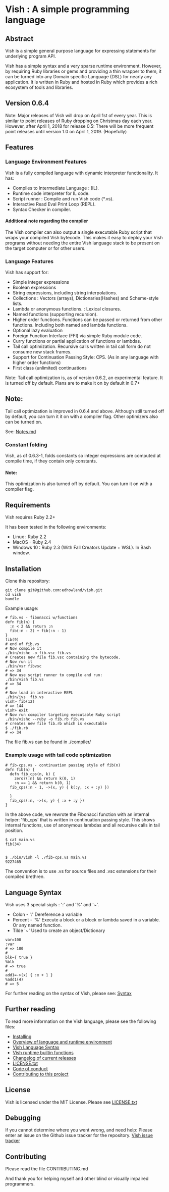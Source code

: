 # Vish : A simple programming language

## Abstract

Vish is a simple general purpose language for expressing  statements for underlying
program API.

Vish has a simple syntax and a very sparse runtime environment.
However, by requiring Ruby libraries or gems and providing a thin wrapper
to them, it can be turned into any Domain specific Language (DSL) for nearly any
application. It is written in Ruby and hosted in Ruby which provides a rich
ecosystem of tools and libraries.


## Version 0.6.4

Note: Major releases of Vish will drop on April 1st of every year. This is
similar to point releases of Ruby dropping on Christmas day each year.
However, after April 1, 2018 for release 0.5: There will be more frequent
point releases until version 1.0 on April 1, 2019. (Hopefully)

## Features

### Language Environment Features

Vish is a fully compiled language with dynamic interpreter functionality.
It has:

- Compiles to Intermediate Language : (IL).
- Runtime code interpreter for IL code.
- Script runner : Compile and run Vish code (*.vs).
- Interactive Read Eval Print Loop (REPL).
- Syntax Checker in compiler.

#### Additional note regarding the compiler

The Vish compiler can also output a single executable Ruby script that wraps your
compiled Vish bytecode. This makes it easy to deploy your Vish programs
without needing the entire Vish language stack to be present on the target
computer or for other users.

### Language Features

Vish has support for:

- Simple integer expressions
- Boolean expressions
- String expressions, including string interpolations.
- Collections : Vectors (arrays), Dictionaries(Hashes) and Scheme-style lists.
- Lambda or anonymous functions. : Lexical closures.
- Named functions (supporting recursion).
- Higher order functions. Functions can be passed or returned from other functions. Including both named and lambda functions.
- Optional lazy evaluation
- Foreign Function Interface (FFI) via simple Ruby module code.
- Curry functions or partial application of functions or lambdas.
- Tail call optimization. Recursive calls written in tail call form do not consume new stack frames.
- Support for Continuation Passing Style: CPS. (As in any language with higher order functions)
- First class (unlimited) continuations

Note: Tail call optimization is, as of version 0.6.2, an experimental feature.
It is turned off by default. Plans are to make it on by default in 0.7+

## Note:

Tail call optimization is improved in 0.6.4 and above. Although still turned
off by default, you can turn it it on with a compiler flag. Other optimizers
also can be turned on.

See: [Notes.md](Notes.md)

### Constant folding

Vish, as of 0.6.3-1, folds constants so integer expressions are computed
at compile time, if they contain only constants.

#### Note:

This optimization is also turned off by default. You can turn it on with a
compiler flag.
## Requirements

Vish requires Ruby 2.2+


It has been tested in the following environments:

- Linux : Ruby 2.2
- MacOS - Ruby 2.4
- Windows 10 : Ruby 2.3 (With Fall Creators Update + WSL). In Bash window.

## Installation

Clone this repository:

```
git clone git@github.com:edhowland/vish.git
cd vish
bundle
```

Example usage:

```
# fib.vs - fibonacci w/functions
defn fib(n) { 
  :n < 2 && return :n
  fib(:n - 2) + fib(:n - 1)
}
fib(9)
# end of fib.vs
# Now compile it
./bin/vishc -o fib.vsc fib.vs
# Creates new file fib.vsc containing the bytecode.
# Now run it
./bin/vsr fibvsc
# => 34
# Now use script runner to compile and run:
./bin/vish fib.vs
# => 34
#
# Now load in interactive REPL
./bin/ivs  fib.vs
vish> fib(12)
# => 144
vish> exit
# Now run compiler targeting executable Ruby script
./bin/vishc --ruby -o fib.rb fib.vs
# creates new file fib.rb which is executable
$ ./fib.rb
# => 34
```


The file fib.vs can be found in ./compiler/

### Example usage with tail code optimization

```
# fib-cps.vs - continuation passing style of fib(n)
defn fib(n) {
  defn fib_cps(n, k) {
    zero?(:n) && return k(0, 1)
    :n == 1 && return k(0, 1)
  fib_cps(:n - 1, ->(x, y) { k(:y, :x + :y) })

  }
  fib_cps(:n, ->(x, y) { :x + :y })
}
```

In the above code, we rewrote the Fibonacci function with an internal helper:
'fib_cps' that is written in continuation passing style. This shows internal
functions, use of anonymous lambdas and all recursive calls in tail position.

```
$ cat main.vs
fib(34)


$ ./bin/vish -l ./fib-cps.vs main.vs 
9227465
```


The convention is to use .vs for source files and .vsc extensions for their
compiled brethren.

## Language Syntax

Vish uses 3 special sigils : ':' and '%' and '~'.

- Colon - ':'  Dereference a variable
- Percent - '%' Execute a block or a block or lambda saved in a variable. Or any named function.
- Tilde '~' Used to create an object/Dictionary

```
var=100
:var
# => 100
#
blk={ true }
%blk
# => true
#
add1=->(x) { :x + 1 }
%add1(4)
# => 5
```

For further reading on the syntax of Vish, please see:
[Syntax](Syntax.md)

## Further reading

To read more information on the Vish language, please see the following files:

- [Installing](INSTALL.md)
- [Overview of language and runtime environment](Overview.md)
- [Vish Language Syntax](Syntax.md)
- [Vish runtime builtin functions](Builtins.md)
- [Changelog of current releases](CHANGELOG.md)
- [LICENSE.txt](LICENSE.txt)
- [Code of conduct](CODE_OF_CONDUCT.md)
- [Contributing to this project](CONTRIBUTING.md)

## License

Vish is licensed under the MIT License. Please see [LICENSE.txt](LICENSE.txt)

## Debugging

If you cannot determine where you went wrong, and need help: Please
enter an issue on the Github issue tracker for the repository.
[Vish issue tracker](https://github.com/edhowland/vish/issues)

## Contributing

Please read the file 
CONTRIBUTING.md

And thank you for helping myself and other blind or visually impaired programmers.
